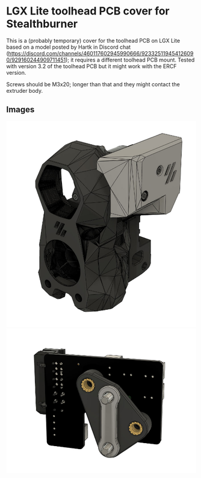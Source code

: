 # LGX Lite toolhead PCB cover for Stealthburner

This is a (probably temporary) cover for the toolhead PCB on LGX Lite based on a model posted by Hartk in Discord chat (https://discord.com/channels/460117602945990666/923325119454126090/929160244909711451); it requires a different toolhead PCB mount. Tested with version 3.2 of the toolhead PCB but it might work with the ERCF version.

Screws should be M3x20; longer than that and they might contact the extruder body.

## Images
![](./Images/SB_toolhead_PCB_cover_01.jpg)
![](./Images/SB_toolhead_PCB_cover_02.jpg)
